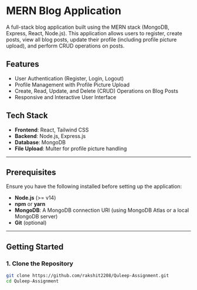 # MERN Blog Application

A full-stack blog application built using the MERN stack (MongoDB, Express, React, Node.js). This application allows users to register, create posts, view all blog posts, update their profile (including profile picture upload), and perform CRUD operations on posts.

## Features

- User Authentication (Register, Login, Logout)
- Profile Management with Profile Picture Upload
- Create, Read, Update, and Delete (CRUD) Operations on Blog Posts
- Responsive and Interactive User Interface

## Tech Stack

- **Frontend**: React, Tailwind CSS
- **Backend**: Node.js, Express.js
- **Database**: MongoDB
- **File Upload**: Multer for profile picture handling

---

## Prerequisites

Ensure you have the following installed before setting up the application:

- **Node.js** (>= v14)
- **npm** or **yarn**
- **MongoDB**: A MongoDB connection URI (using MongoDB Atlas or a local MongoDB server)
- **Git** (optional)

---

## Getting Started

### 1. Clone the Repository

```bash
git clone https://github.com/rakshit2208/Quleep-Assignment.git
cd Quleep-Assignment

